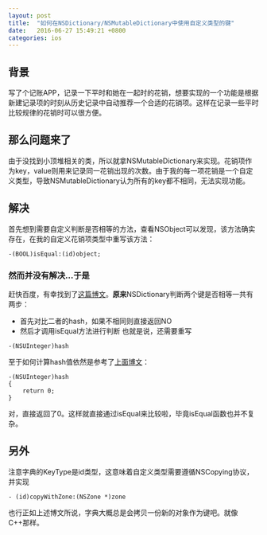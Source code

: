 ```yaml
---
layout: post
title:  "如何在NSDictionary/NSMutableDictionary中使用自定义类型的键"
date:   2016-06-27 15:49:21 +0800
categories: ios
---
```


## 背景
写了个记账APP，记录一下平时和她在一起时的花销，想要实现的一个功能是根据新建记录项的时刻从历史记录中自动推荐一个合适的花销项。这样在记录一些平时比较规律的花销时可以很方便。

## 那么问题来了

由于没找到小顶堆相关的类，所以就拿NSMutableDictionary来实现。花销项作为key，value则用来记录同一花销出现的次数。由于我的每一项花销是一个自定义类型，导致NSMutableDictionary认为所有的key都不相同，无法实现功能。

## 解决

首先想到需要自定义判断是否相等的方法，查看NSObject可以发现，该方法确实存在，在我的自定义花销项类型中重写该方法：

```
-(BOOL)isEqual:(id)object;
```

### 然而并没有解决...于是

赶快百度，有幸找到了[这篇博文](http://blog.csdn.net/yang3wei/article/details/7804171)。**原来**NSDictionary判断两个键是否相等一共有两步：
- 首先对比二者的hash，如果不相同则直接返回NO
- 然后才调用isEqual方法进行判断
也就是说，还需要重写

```
-(NSUInteger)hash
```

至于如何计算hash值依然是参考了[上面博文](http://blog.csdn.net/yang3wei/article/details/7804171)：

```
-(NSUInteger)hash
{
    return 0;
}
```

对，直接返回了0。这样就直接通过isEqual来比较啦，毕竟isEqual函数也并不复杂。

## 另外

注意字典的KeyType是id<NSCopying>类型，这意味着自定义类型需要遵循NSCopying协议，并实现

```
- (id)copyWithZone:(NSZone *)zone
```

也行正如上述博文所说，字典大概总是会拷贝一份新的对象作为键吧。就像C++那样。
